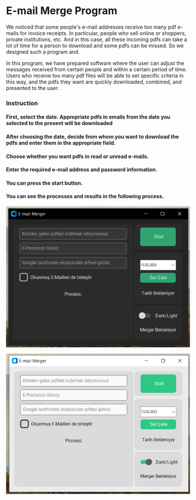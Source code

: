 # E-mail Merge Program

We noticed that some people's e-mail addresses receive too many pdf e-mails for invoice receipts. In particular, people who sell online or shoppers, private institutions, etc. And in this case, all these incoming pdfs can take a lot of time for a person to download and some pdfs can be missed. So we designed such a program and.

In this program, we have prepared software where the user can adjust the messages received from certain people and within a certain period of time. Users who receive too many pdf files will be able to set specific criteria in this way, and the pdfs they want are quickly downloaded, combined, and presented to the user.

### Instruction
#### First, select the date. Appropriate pdfs in emails from the date you selected to the present will be downloaded
#### After choosing the date, decide from whom you want to download the pdfs and enter them in the appropriate field.
#### Choose whether you want pdfs in read or unread e-mails.
#### Enter the required e-mail address and password information.
#### You can press the start button.
#### You can see the processes and results in the following process.

![E-mail Merge Dark mode](https://github.com/muhammedeminsoylemez/E-mail-Merge-Program/blob/089c294b37620bff3d67a18c7c3989ef5ac89cf6/Photograph%20of%20Program/E-mail%20Merge%20Dark%20mode.png)

![E-mail Merge Light mode](https://github.com/muhammedeminsoylemez/E-mail-Merge-Program/blob/962c3e72f9585ee706ff8e4a32b8f998a5dea93a/Photograph%20of%20Program/E-mail%20Merge%20Light%20mode.png)

